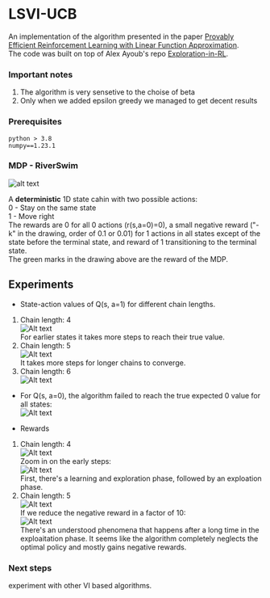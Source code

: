 # LSVI-UCB
An implementation of the algorithm presented in the paper 
[Provably Efficient Reinforcement Learning with Linear Function Approximation](https://arxiv.org/pdf/1907.05388.pdf).  
The code was built on top of Alex Ayoub's repo [Exploration-in-RL](https://github.com/aa14k/Exploration-in-RL).  

### Important notes
1. The algorithm is very sensetive to the choise of beta  
2. Only when we added epsilon greedy we managed to get decent results  

### Prerequisites
```
python > 3.8
numpy==1.23.1
```

### MDP - RiverSwim

![alt text](artifacts/8A45B9DB-4DDD-40A0-B0FD-444E976A9CFD.png)
  
A **deterministic** 1D state cahin with two possible actions:  
0 - Stay on the same state  
1 - Move right  
The rewards are 0 for all 0 actions (r(s,a=0)=0), a small negative reward ("-k" in the drawing, order of 0.1 or 0.01) for 1 actions in all states except of the state before the terminal state, and reward of 1 transitioning to the terminal state.  
The green marks in the drawing above are the reward of the MDP.


## Experiments
- State-action values of Q(s, a=1) for different chain lengths.

1. Chain length: 4  
![Alt text](artifacts/q_4.png)  
For earlier states it takes more steps to reach their true value.  
2. Chain length: 5  
![Alt text](artifacts/q_5.png)  
It takes more steps for longer chains to converge.  
3. Chain length: 6  
![Alt text](artifacts/q_6.png)

- For Q(s, a=0), the algorithm failed to reach the true expected 0 value for all states:  
![Alt text](artifacts/q_4_a0.png)
  
- Rewards  
1. Chain length: 4  
![Alt text](artifacts/reward_4.png)  
Zoom in on the early steps:  
![Alt text](artifacts/reward_4_2000.png)  
First, there's a learning and exploration phase, followed by an exploation phase.  
2. Chain length: 5  
![Alt text](artifacts/reward_5.png)  
If we reduce the negative reward in a factor of 10:  
![Alt text](artifacts/reward_5_small.png)  
There's an understood phenomena that happens after a long time in the exploaitation phase. It seems like the algorithm completely neglects the optimal policy and mostly gains negative rewards.


### Next steps  
experiment with other VI based algorithms.  
